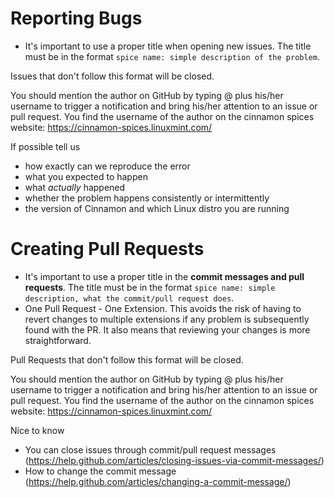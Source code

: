 # Reporting Bugs

* It's important to use a proper title when opening new issues. The title must be in the format `spice name: simple description of the problem`.

Issues that don't follow this format will be closed.

You should mention the author on GitHub by typing @ plus his/her username to trigger a notification and bring his/her attention to an issue or pull request.
You find the username of the author on the cinnamon spices website: https://cinnamon-spices.linuxmint.com/

If possible tell us
* how exactly can we reproduce the error
* what you expected to happen
* what _actually_ happened
* whether the problem happens consistently or intermittently
* the version of Cinnamon and which Linux distro you are running

# Creating Pull Requests

* It's important to use a proper title in the **commit messages and pull requests**. The title must be in the format `spice name: simple description, what the commit/pull request does`.
* One Pull Request - One Extension.  This avoids the risk of having to revert changes to multiple extensions if any problem is subsequently found with the PR.  It also means that reviewing your changes is more straightforward.

Pull Requests that don't follow this format will be closed.

You should mention the author on GitHub by typing @ plus his/her username to trigger a notification and bring his/her attention to an issue or pull request.
You find the username of the author on the cinnamon spices website: https://cinnamon-spices.linuxmint.com/

Nice to know
* You can close issues through commit/pull request messages (https://help.github.com/articles/closing-issues-via-commit-messages/)
* How to change the commit message (https://help.github.com/articles/changing-a-commit-message/)
